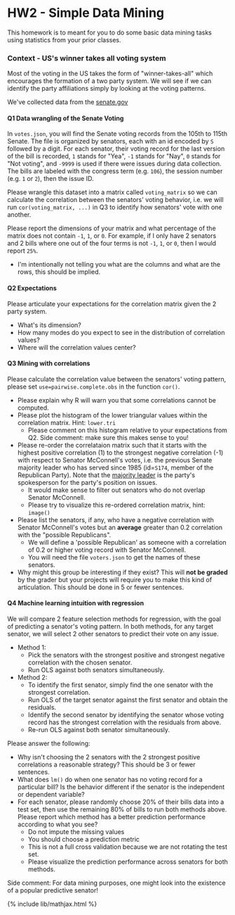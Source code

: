 # HW2 - Simple Data Mining

This homework is to meant for you to do some basic data mining tasks using
statistics from your prior classes.

### Context - US's winner takes all voting system

Most of the voting in the US takes the form of "winner-takes-all" which encourages
the formation of a two party system. We will see if we can identify the party affiliations
simply by looking at the voting patterns.

We've collected data from the [senate.gov](https://www.senate.gov/legislative/LIS/roll_call_lists/vote_menu_117_1.htm)

#### Q1 Data wrangling of the Senate Voting
In `votes.json`, you will find the Senate voting records from the 105th to 115th Senate.
The file is organized by senators, each with an id encoded by `S` followed by a digit. For each senator,
their voting record for the last version of the bill is recorded, `1` stands for "Yea", `-1`
stands for "Nay", `0` stands for "Not voting", and `-9999` is used if there were issues during
data collection. The bills are labeled with the congress term (e.g. `106`), the session number (e.g. `1` or `2`),
then the issue ID.

Please wrangle this dataset into a matrix called `voting_matrix` so we can calculate the correlation between the senators'
voting behavior, i.e. we will run `cor(voting_matrix, ...)` in Q3 to identify how senators' vote with one another.

Please report the dimensions of your matrix and what percentage of the matrix does not contain `-1`, `1`, or `0`. For
example, if I only have 2 senators and 2 bills where one out of the four terms is not `-1`, `1`, or `0`, then I would
report `25%`.
- I'm intentionally not telling you what are the columns and what are the rows, this should be implied.

#### Q2 Expectations
Please articulate your expectations for the correlation matrix given the 2 party system.
- What's its dimension?
- How many modes do you expect to see in the distribution of correlation values?
- Where will the correlation values center?

#### Q3 Mining with correlations
Please calculate the correlation value between the senators' voting pattern, please set `use=pairwise.complete.obs`
in the function `cor()`.

- Please explain why R will warn you that some correlations cannot be computed.
- Please plot the histogram of the lower triangular values within the correlation matrix. Hint: `lower.tri`
    - Please comment on this histogram relative to your expectations from Q2. Side comment: make sure this makes sense to you!
- Please re-order the correlataion matrix such that it starts with the highest positive correlation (1) to the strongest
  negative correlation (-1) with respect to Senator McConnell's votes, i.e. the previous Senate majority leader who has
  served since 1985 (id=`S174`, member of the Republican Party). Note that the [majority leader](https://www.senate.gov/artandhistory/history/common/briefing/Majority_Minority_Leaders.htm) is the party's spokesperson for the party's position on issues.
  - It would make sense to filter out senators who do not overlap Senator McConnell.
  - Please try to visualize this re-ordered correlation matrix, hint: `image()`
- Please list the senators, if any, who have a negative correlation with Senator McConnell's votes but an **average** greater than
  0.2 correlation with the "possible Republicans".
  - We will define a 'possible Republican' as someone with a correlation of 0.2 or higher voting record with Senator McConnell.
  - You will need the file `voters.json` to get the names of these senators.
- Why might this group be interesting if they exist? This will **not be graded** by the grader but your projects
  will require you to make this kind of articulation. This should be done in 5 or fewer sentences.

#### Q4 Machine learning intuition with regression
We will compare 2 feature selection methods for regression, with the goal of predicting a senator's voting pattern.
In both methods, for any target senator, we will select 2 other senators to predict their vote on any issue.
- Method 1:
  - Pick the senators with the strongest positive and strongest negative correlation with the chosen senator.
  - Run OLS against both senators simultaneously.
- Method 2:
  - To identify the first senator, simply find the one senator with the strongest correlation.
  - Run OLS of the target senator against the first senator and obtain the residuals.
  - Identify the second senator by identifying the senator whose voting record has the strongest correlation with the residuals from above.
  - Re-run OLS against both senator simultaneously.

Please answer the following:
- Why isn't choosing the 2 senators with the 2 strongest positive correlations a reasonable strategy? This should be 3 or fewer sentences.
- What does `lm()` do when one senator has no voting record for a particular bill? Is the behavior different if the senator is the independent or dependent variable?
- For each senator, please randomly choose 20% of their bills data into a test set, then use the remaining 80% of bills to run both methods above. Please report which method has a better prediction performance according to what you see?
    - Do not impute the missing values
    - You should choose a prediction metric
    - This is not a full cross validation because we are not rotating the test set.
    - Please visualize the prediction performance across senators for both methods.

Side comment: For data mining purposes, one might look into the existence of a popular predictive senator!


{% include lib/mathjax.html %}
